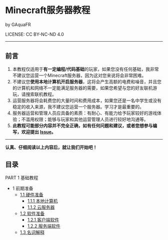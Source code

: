 # Minecraft服务器教程

by GAquaFR

LICENSE: CC BY-NC-ND 4.0

------

## 前言

1. 本教程仅适用于**有一定编程/代码基础**的玩家，如果您没有任何基础，我非常不建议您运营一个Minecraft服务器，因为这对您来说将会非常困难。
2. 不建议您**使用本地计算机开启服务器**，这将会产生高额的电费和噪音，并且您的计算机和网络不一定能满足服务器的需要，如果您希望与您的好友联机游玩，请搜索联机教程。
3. 运营服务器将会耗费您的大量时间和费用成本，如果您还是一名中学生或没有稳定的收入来源，我不建议您运营一个服务器。学习才是最重要的。
4. 服务器运营和管理人员应具备的素质：有耐心、有能力给予玩家较好的游戏体验；不滥用权限；能够与玩家和其他运营管理人员进行较好地沟通等。
5. **此教程可能部分内容并不完全正确，如有任何问题和建议，或者您想参与编写，欢迎提出 [Issue](https://github.com/0x13219C1/how-to-start-a-mc-server/issues)。**

------

**认真、仔细阅读以上内容后，就让我们开始吧！**

## 目录

PART 1 基础教程

- 1 前期准备
  - [1.1 硬件准备](https://github.com/0x13219C1/how-to-start-a-mc-server/blob/main/1-1.md)
    - [1.1.1 本地计算机](https://github.com/0x13219C1/how-to-start-a-mc-server/blob/main/1-1.md#111-您的本地计算机)
    - [1.1.2 云服务器](https://github.com/0x13219C1/how-to-start-a-mc-server/blob/main/1-1.md#112-云服务器)
  - [1.2 软件准备](https://github.com/0x13219C1/how-to-start-a-mc-server/blob/main/1-2.md)
    - [1.2.1 客户端软件](https://github.com/0x13219C1/how-to-start-a-mc-server/blob/main/1-2.md#121-客户端软件)
    - [1.2.2 服务端软件](https://github.com/0x13219C1/how-to-start-a-mc-server/blob/main/1-2.md#122-服务端软件)
  - [1.3 名词解释](https://github.com/0x13219C1/how-to-start-a-mc-server/blob/main/1-3.md)



